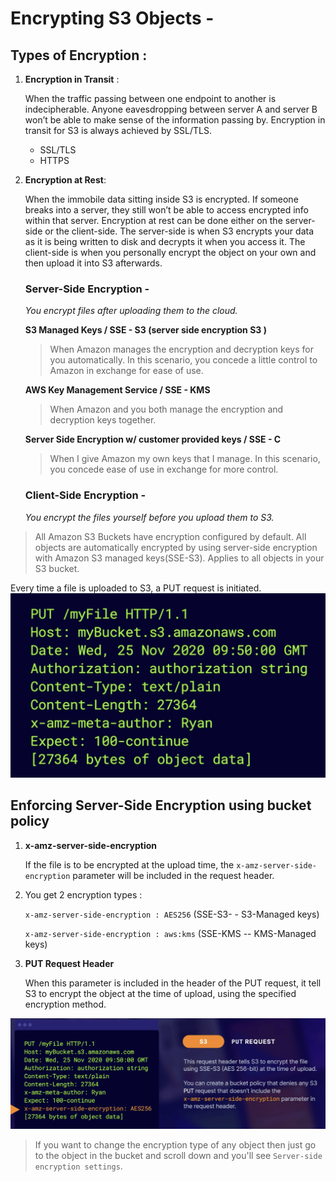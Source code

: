 # Encrypting S3 Objects -

## Types of Encryption : 
1. **Encryption in Transit** :
    
    When the traffic passing between one endpoint to another is indecipherable. Anyone eavesdropping between server A and server B won’t be able to make sense of the information passing by. Encryption in transit for S3 is always achieved by SSL/TLS.
    - SSL/TLS
    - HTTPS
2. **Encryption at Rest**: 

    When the immobile data sitting inside S3 is encrypted. If someone breaks into a server, they still won’t be able to access encrypted info within that server. Encryption at rest can be done either on the server-side or the client-side. The server-side is when S3 encrypts your data as it is being written to disk and decrypts it when you access it. The client-side is when you personally encrypt the object on your own and then upload it into S3 afterwards.

    ### Server-Side Encryption -
    *You encrypt files after uploading them to the cloud.*

    **S3 Managed Keys / SSE - S3 (server side encryption S3 )** 
    
    >When Amazon manages the encryption and decryption keys for you automatically. In this scenario, you concede a little control to Amazon in exchange for ease of use.

    **AWS Key Management Service / SSE - KMS**
    
    >When Amazon and you both manage the encryption and decryption keys together.

    **Server Side Encryption w/ customer provided keys / SSE - C**
    >When I give Amazon my own keys that I manage. In this scenario, you concede ease of use in exchange for more control.

    ### Client-Side Encryption -

    *You encrypt the files yourself before you upload them to S3.*

> All Amazon S3 Buckets have encryption configured by default.
All objects are automatically encrypted by using server-side encryption with Amazon S3 managed keys(SSE-S3).
Applies to all objects in your S3 bucket.

Every time a file is uploaded to S3, a PUT request is initiated.
![Alt text](/Photos/put-request.png)

## Enforcing Server-Side Encryption using bucket policy
1. **x-amz-server-side-encryption** 

    If the file is to be encrypted at the upload time, the `x-amz-server-side-encryption` parameter will be included in the request header.
2. You get 2 encryption types : 

    `x-amz-server-side-encryption : AES256`
    (SSE-S3- - S3-Managed keys)

    `x-amz-server-side-encryption : aws:kms`
    (SSE-KMS -- KMS-Managed keys)
3. **PUT Request Header**

    When this parameter is included in the header of the PUT request, it tell S3 to encrypt the object at the time of upload, using the specified encryption method.

![Alt text](/Photos/put-req.png)
> If you want to change the encryption type of any object then just go to the object in the bucket and scroll down and you'll see `Server-side encryption settings`.